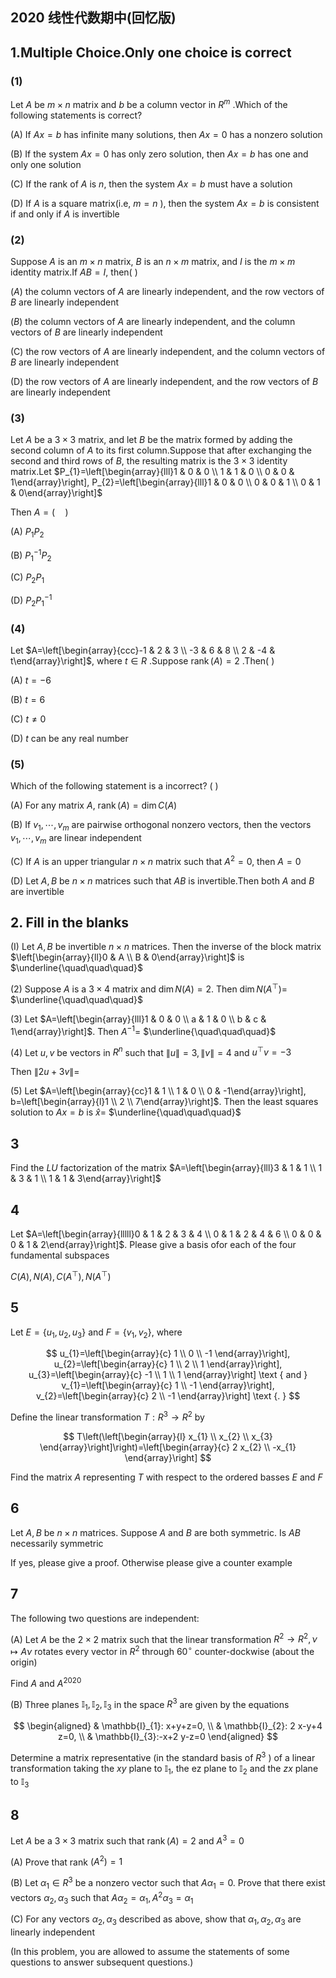 ## 2020 线性代数期中(回忆版)

## 1.Multiple Choice.Only one choice is correct

### (1)

Let $A$ be $m \times n$ matrix and $b$ be a column vector in $R^{m}$ .Which of the following statements is correct?

(A) If $A x=b$ has infinite many solutions, then $A x=0$ has a nonzero solution

(B) If the system $A x=0$ has only zero solution, then $Ax=b$ has one and only one solution

(C) If the rank of $A$ is $n$, then the system $A x=b$ must have a solution

(D) If $A$ is a square matrix(i.e, $m=n$ ), then the system $A x=b$ is consistent if and only if $A$ is invertible

### (2)

Suppose $A$ is an $m \times n$ matrix, $B$ is an $n \times m$ matrix, and $I$ is the $m \times m$ identity matrix.If $A B=I$, then( )

$(A)$ the column vectors of $A$ are linearly independent, and the row vectors of $B$ are linearly independent

$(B)$ the column vectors of $A$ are linearly independent, and the column vectors of $B$ are linearly independent

(C) the row vectors of $A$ are linearly independent, and the column vectors of $B$ are linearly independent

(D) the row vectors of $A$ are linearly independent, and the row vectors of $B$ are linearly independent

### (3)

Let $A$ be a $3 \times 3$ matrix, and let $B$ be the matrix formed by adding the second column of $A$ to its first column.Suppose that after exchanging the second and third rows of $B$,  the resulting matrix is the $3 \times 3$ identity matrix.Let $P_{1}=\left[\begin{array}{lll}1 & 0 & 0 \\ 1 & 1 & 0 \\ 0 & 0 & 1\end{array}\right], P_{2}=\left[\begin{array}{lll}1 & 0 & 0 \\ 0 & 0 & 1 \\ 0 & 1 & 0\end{array}\right]$

Then $A=( \quad )$

(A) $P_{1} P_{2}$

(B) $P_{1}^{-1} P_{2}$

(C) $P_{2} P_{1}$

(D) $P_{2} P_{1}^{-1}$

### (4)

Let $A=\left[\begin{array}{ccc}-1 & 2 & 3 \\ -3 & 6 & 8 \\ 2 & -4 & t\end{array}\right]$, where $t \in R$ .Suppose $\operatorname{rank}(A)=2$ .Then( )

(A) $t=-6$

(B) $t=6$

(C) $t \neq 0$

(D) $t$ can be any real number

### (5)

Which of the following statement is a incorrect? ( )

(A) For any matrix $A$,  $\operatorname{rank}(A)=\operatorname{dim} C(A)$

(B) If $v_{1}, \cdots, v_{m}$ are pairwise orthogonal nonzero vectors, then the vectors $v_{1}, \cdots, v_{m}$ are linear independent

(C) If $A$ is an upper triangular $n \times n$ matrix such that $A^{2}=0$, then $A=0$

(D) Let $A, B$ be $n \times n$ matrices such that $A B$ is invertible.Then both $A$ and $B$ are invertible

## 2. Fill in the blanks

(I) Let $A, B$ be invertible $n \times n$ matrices. Then the inverse of the block matrix $\left[\begin{array}{ll}0 & A \\ B & 0\end{array}\right]$ is $\underline{\quad\quad\quad}$

(2) Suppose $A$ is a $3 \times 4$ matrix and $\operatorname{dim} N(A)=2$. Then $\operatorname{dim} N\left(A^{\top}\right)=$ $\underline{\quad\quad\quad}$

(3) Let $A=\left[\begin{array}{lll}1 & 0 & 0 \\ a & 1 & 0 \\ b & c & 1\end{array}\right]$. Then $A^{-1}=$ $\underline{\quad\quad\quad}$

(4) Let $u, v$ be vectors in $R^{n}$ such that $\|u\|=3,\|v\|=4$ and $u^{\top} v=-3$

Then $\|2 u+3 v\|=$

(5) Let $A=\left[\begin{array}{cc}1 & 1 \\ 1 & 0 \\ 0 & -1\end{array}\right], b=\left[\begin{array}{l}1 \\ 2 \\ 7\end{array}\right]$. Then the least squares solution to $A x=b$ is $\hat{x}=$ $\underline{\quad\quad\quad}$

## 3

Find the $L U$ factorization of the matrix $A=\left[\begin{array}{lll}3 & 1 & 1 \\ 1 & 3 & 1 \\ 1 & 1 & 3\end{array}\right]$

## 4

Let $A=\left[\begin{array}{lllll}0 & 1 & 2 & 3 & 4 \\ 0 & 1 & 2 & 4 & 6 \\ 0 & 0 & 0 & 1 & 2\end{array}\right]$. Please give a basis ofor each of the four fundamental subspaces

$C(A), N(A), C\left(A^{\top}\right), N\left(A^{\top}\right)$

## 5

Let $E=\left\{u_{1}, u_{2}, u_{3}\right\}$ and $F=\left\{v_{1}, v_{2}\right\}$, where

$$
u_{1}=\left[\begin{array}{c}
1 \\
0 \\
-1
\end{array}\right], u_{2}=\left[\begin{array}{c}
1 \\
2 \\
1
\end{array}\right], u_{3}=\left[\begin{array}{c}
-1 \\
1 \\
1
\end{array}\right] \text { and } v_{1}=\left[\begin{array}{c}
1 \\
-1
\end{array}\right], v_{2}=\left[\begin{array}{c}
2 \\
-1
\end{array}\right] \text {. }
$$

Define the linear transformation $T: R^{3} \rightarrow R^{2}$ by

$$
T\left(\left[\begin{array}{l}
x_{1} \\
x_{2} \\
x_{3}
\end{array}\right]\right)=\left[\begin{array}{c}
2 x_{2} \\
-x_{1}
\end{array}\right]
$$

Find the matrix $A$ representing $T$ with respect to the ordered basses $E$ and $F$

## 6

Let $A, B$ be $n \times n$ matrices. Suppose $A$ and $B$ are both symmetric. Is $A B$ necessarily symmetric

If yes, please give a proof. Otherwise please give a counter example

## 7

The following two questions are independent:

(A) Let $A$ be the $2 \times 2$ matrix such that the linear transformation $R^{2} \rightarrow R^{2}, \nu \mapsto A \nu$ rotates every vector in $R^{2}$ through $60^{\circ}$ counter-dockwise (about the origin)

Find $A$ and $A^{2020}$

(B) Three planes $\mathbb{I}_{1}, \mathbb{I}_{2}, \mathbb{I}_{3}$ in the space $R^{3}$ are given by the equations

$$
\begin{aligned}
& \mathbb{I}_{1}: x+y+z=0, \\
& \mathbb{I}_{2}: 2 x-y+4 z=0, \\
& \mathbb{I}_{3}:-x+2 y-z=0
\end{aligned}
$$

Determine a matrix representative (in the standard basis of $R^{3}$ ) of a linear transformation taking the $x y$ plane to $\mathbb{I}_{1}$, the ez plane to $\mathbb{I}_{2}$ and the $z x$ plane to $\mathbb{I}_{3}$

## 8

Let $A$ be a $3 \times 3$ matrix such that $\operatorname{rank}(A)=2$ and $A^{3}=0$

(A) Prove that rank $\left(A^{2}\right)=1$

(B) Let $\alpha_{1} \in R^{3}$ be a nonzero vector such that $A \alpha_{1}=0$. Prove that there exist vectors $\alpha_{2}, \alpha_{3}$ such that $A \alpha_{2}=\alpha_{1}, A^{2} \alpha_{3}=\alpha_{1}$

(C) For any vectors $\alpha_{2}, \alpha_{3}$ described as above, show that $\alpha_{1}, \alpha_{2}, \alpha_{3}$ are linearly independent

(In this problem, you are allowed to assume the statements of some questions to answer subsequent questions.)
